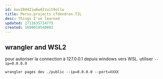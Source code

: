 ```yaml
---
id: kwv28442iw6w42zuit9ollw
title: Perso.projects.cfdendron.TIL
desc: Things I've learned
updated: 1711635714775
created: 1690010540802
---
```


## wrangler and WSL2

pour autoriser la connection à 127.0.0.1 depuis windows vers WSL. utiliser ```--ip=0.0.0.0```

```wrangler pages dev ./public --ip=0.0.0.0 --port=XXXX```
